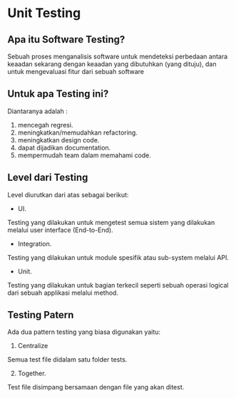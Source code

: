 # Unit Testing
## Apa itu Software Testing?
Sebuah proses menganalisis software untuk mendeteksi perbedaan antara keaadan sekarang dengan keaadan yang dibutuhkan (yang dituju), dan untuk mengevaluasi fitur dari sebuah software

## Untuk apa Testing ini?
Diantaranya adalah :
1. mencegah regresi.
2. meningkatkan/memudahkan refactoring.
3. meningkatkan design code.
4. dapat dijadikan documentation.
5. mempermudah team dalam memahami code.

## Level dari Testing
Level diurutkan dari atas sebagai berikut:
- UI.

Testing yang dilakukan untuk mengetest semua sistem yang dilakukan melalui user interface (End-to-End).
- Integration.

Testing yang dilakukan untuk module spesifik atau sub-system melalui API.
- Unit.

Testing yang dilakukan untuk bagian terkecil seperti sebuah operasi logical dari sebuah applikasi melalui method.

## Testing Patern
Ada dua pattern testing yang biasa digunakan yaitu:
1. Centralize

Semua test file didalam satu folder tests.

2. Together.

Test file disimpang bersamaan dengan file yang akan ditest.
